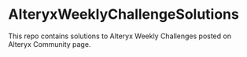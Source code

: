 # AlteryxWeeklyChallengeSolutions
This repo contains solutions to Alteryx Weekly Challenges posted on Alteryx Community page.

